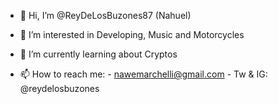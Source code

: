 - 👋 Hi, I’m @ReyDeLosBuzones87 (Nahuel)
- 👀 I’m interested in Developing, Music and Motorcycles
- 🌱 I’m currently learning about Cryptos

- 📫 How to reach me:
      - nawemarchelli@gmail.com
      - Tw & IG: @reydelosbuzones

<!---
ReyDeLosBuzones87/ReyDeLosBuzones87 is a ✨ special ✨ repository because its `README.md` (this file) appears on your GitHub profile.
You can click the Preview link to take a look at your changes.
--->
